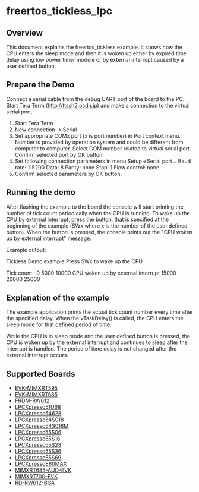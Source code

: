 # freertos_tickless_lpc

## Overview
This document explains the freertos_tickless example. It shows how the CPU enters the sleep mode and then
it is woken up either by expired time delay using low power timer module or by external interrupt caused by a
user defined button.

## Prepare the Demo
Connect a serial cable from the debug UART port of the board to the PC. Start Tera Term
(http://ttssh2.osdn.jp) and make a connection to the virtual serial port.

1. Start Tera Term
2. New connection -> Serial
3. Set appropriate COMx port (x is port number) in Port context menu. Number is provided by operation
   system and could be different from computer to computer. Select COM number related to virtual
   serial port. Confirm selected port by OK button.
4. Set following connection parameters in menu Setup->Serial port...
        Baud rate:    115200
        Data:         8
        Parity:       none
        Stop:         1
        Flow control: none
5.  Confirm selected parameters by OK button.

## Running the demo
After flashing the example to the board the console will start printing the number of tick count periodically
when the CPU is running.
To wake up the CPU by external interrupt, press the button, that is specified at the beginning of the
example (SWx where x is the number of the user defined button). When the button is pressed, the console prints
out the "CPU woken up by external interrupt" message.

Example output:

Tickless Demo example
Press SWx to wake up the CPU

Tick count :
0
5000
10000
CPU woken up by external interrupt
15000
20000
25000

## Explanation of the example
The example application prints the actual tick count number every time after the specified
delay. When the vTaskDelay() is called, the CPU enters the sleep mode for that defined period
of time.

While the CPU is in sleep mode and the user defined button is pressed, the CPU is woken up
by the external interrupt and continues to sleep after the interrupt is handled.
The period of time delay is not changed after the external interrupt occurs.

## Supported Boards
- [EVK-MIMXRT595](../../_boards/evkmimxrt595/freertos_examples/freertos_tickless_lpc/example_board_readme.md)
- [EVK-MIMXRT685](../../_boards/evkmimxrt685/freertos_examples/freertos_tickless_lpc/example_board_readme.md)
- [FRDM-RW612](../../_boards/frdmrw612/freertos_examples/freertos_tickless_lpc/example_board_readme.md)
- [LPCXpresso51U68](../../_boards/lpcxpresso51u68/freertos_examples/freertos_tickless_lpc/example_board_readme.md)
- [LPCXpresso54628](../../_boards/lpcxpresso54628/freertos_examples/freertos_tickless_lpc/example_board_readme.md)
- [LPCXpresso54S018](../../_boards/lpcxpresso54s018/freertos_examples/freertos_tickless_lpc/example_board_readme.md)
- [LPCXpresso54S018M](../../_boards/lpcxpresso54s018m/freertos_examples/freertos_tickless_lpc/example_board_readme.md)
- [LPCXpresso55S06](../../_boards/lpcxpresso55s06/freertos_examples/freertos_tickless_lpc/example_board_readme.md)
- [LPCXpresso55S16](../../_boards/lpcxpresso55s16/freertos_examples/freertos_tickless_lpc/example_board_readme.md)
- [LPCXpresso55S28](../../_boards/lpcxpresso55s28/freertos_examples/freertos_tickless_lpc/example_board_readme.md)
- [LPCXpresso55S36](../../_boards/lpcxpresso55s36/freertos_examples/freertos_tickless_lpc/example_board_readme.md)
- [LPCXpresso55S69](../../_boards/lpcxpresso55s69/freertos_examples/freertos_tickless_lpc/example_board_readme.md)
- [LPCXpresso860MAX](../../_boards/lpcxpresso860max/freertos_examples/freertos_tickless_lpc/example_board_readme.md)
- [MIMXRT685-AUD-EVK](../../_boards/mimxrt685audevk/freertos_examples/freertos_tickless_lpc/example_board_readme.md)
- [MIMXRT700-EVK](../../_boards/mimxrt700evk/freertos_examples/freertos_tickless_lpc/example_board_readme.md)
- [RD-RW612-BGA](../../_boards/rdrw612bga/freertos_examples/freertos_tickless_lpc/example_board_readme.md)
